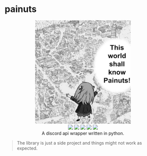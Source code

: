 # painuts
<p align="center">
<img src="./assets/painuts.png" width=308 height=332><br>
<img src="https://img.shields.io/github/license/sarthhh/painuts?style=flat-square">
<img src="https://img.shields.io/badge/code%20style-black-000000.svg?style=flat-square">
<img src="https://img.shields.io/badge/%20type_checker-mypy-%231674b1?style=flat-square">
<img src="https://img.shields.io/github/stars/sarthhh/painuts?style=flat-square">
<img src="https://img.shields.io/github/last-commit/sarthhh/painuts?style=flat-square">
<br>
A discord api wrapper written in python.
</p>

> The library is just a side project and things might not work as expected.


